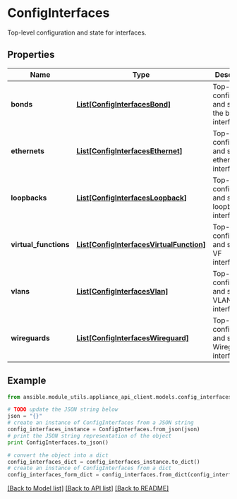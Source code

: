 # ConfigInterfaces

Top-level configuration and state for interfaces.

## Properties
Name | Type | Description | Notes
------------ | ------------- | ------------- | -------------
**bonds** | [**List[ConfigInterfacesBond]**](ConfigInterfacesBond.md) | Top-level configuration and state for the bond interfaces. | [optional] 
**ethernets** | [**List[ConfigInterfacesEthernet]**](ConfigInterfacesEthernet.md) | Top-level configuration and state for ethernet interfaces. | [optional] 
**loopbacks** | [**List[ConfigInterfacesLoopback]**](ConfigInterfacesLoopback.md) | Top-level configuration and state for loopback interfaces. | [optional] 
**virtual_functions** | [**List[ConfigInterfacesVirtualFunction]**](ConfigInterfacesVirtualFunction.md) | Top-level configuration and state for VF interfaces. | [optional] 
**vlans** | [**List[ConfigInterfacesVlan]**](ConfigInterfacesVlan.md) | Top-level configuration and state for VLAN interfaces. | [optional] 
**wireguards** | [**List[ConfigInterfacesWireguard]**](ConfigInterfacesWireguard.md) | Top-level configuration and state for Wireguard interfaces. | [optional] 

## Example

```python
from ansible.module_utils.appliance_api_client.models.config_interfaces import ConfigInterfaces

# TODO update the JSON string below
json = "{}"
# create an instance of ConfigInterfaces from a JSON string
config_interfaces_instance = ConfigInterfaces.from_json(json)
# print the JSON string representation of the object
print ConfigInterfaces.to_json()

# convert the object into a dict
config_interfaces_dict = config_interfaces_instance.to_dict()
# create an instance of ConfigInterfaces from a dict
config_interfaces_form_dict = config_interfaces.from_dict(config_interfaces_dict)
```
[[Back to Model list]](../README.md#documentation-for-models) [[Back to API list]](../README.md#documentation-for-api-endpoints) [[Back to README]](../README.md)


